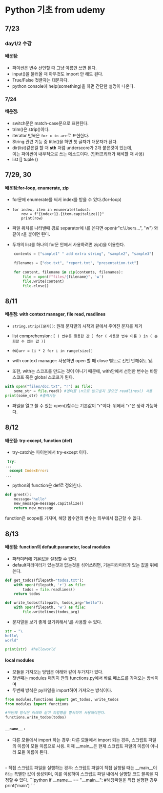 # Python 기초 from udemy

## 7/23 <br>

### day1/2 수강
#### 배운점:
- 파이썬은 변수 선언할 때 그냥 이름만 쓰면 된다.
- input()을 불러올 때 아무것도 import 안 해도 된다.
- True/False 첫글자는 대문자다.
- python console에 help(something)을 하면 간단한 설명이 나온다.

### 7/24

#### 배운점:
- switch문은 match-case문으로 표현된다.
- trim()은 strip()이다.
- iterator 반복은 `for x in arr`로 표현한다.
- String 관련 기능 중 title()을 하면 첫 글자가 대문자가 된다.
- dir(list)같은걸 할 때 __sth__ 처럼 underscore가 2개 붙은것이 있는데,<br> 
이는 파이썬이 내부적으로 쓰는 메소드이다. (인터프리터가 해석할 때 사용)
- list [] tuple ()

## 7/29, 30
#### 배운점:for-loop, enumerate, zip
-  for문에 enumerate를 써서 index를 받을 수 있다.(for-loop)
- ``` 
  for index, item in enumerate(todos):
      row = f"{index+1}.{item.capitalize()}"
      print(row)
  ```
  
- 파일 위치를 나타낼때 경로 separator에 \를 쓴다면
open(r"c:\Users...", "w") 와 같이 r을 붙이면 된다.

- 두개의 list를 하나의 for문 안에서 사용하려면 zip()을 이용한다.
```python
    contents = ["sample1" " add extra string", "sample2", "sample3"]
    
    filenames = ["doc.txt", "report.txt", "presentation.txt"]
    
    for content, filename in zip(contents, filenames):
        file = open(f"files/{filename}", 'w')
        file.write(content)
        file.close()
```

## 8/11
#### 배운점: with context manager, file read, readlines
- ```string.strip([문자])```: 원래 문자열의 시작과 끝에서 주어진 문자를 제거 <br>
- list comprehension: ```[ ( 변수를 활용한 값 ) for ( 사용할 변수 이름 ) in ( 순회할 수 있는 값 )]```
- ex)```arr = [i * 2 for i in range(size)]```

- with context manager: 사용하면 open 할 때 close 별도로 선언 안해줘도 됨.
- 또한, with는 스코프를 만드는 것이 아니기 때문에, with안에서 선언한 변수는 바깥 스코프 혹은 global 스코프가 된다.
```python
with open("files/doc.txt", "r") as file:
    some_str = file.read() #엔터를 \n으로 받고싶지 않으면 readlines() 사용
print(some_str) #출력가능
```
- 파일을 열고 쓸 수 있는 open()함수는 기본값이 "r"이다. 위에서 "r"은 생략 가능하다.

## 8/12
#### 배운점: try-except, function (def)

- try-catch는 파이썬에서 try-except 이다.
```python
 try:
...
  except IndexError:
...

```
- python의 function은 def로 정의한다.

```python
def greet():
    message="hello"
    new_message=message.capitalize()
    return new_message
```
function은 scope를 가지며, 해당 함수안의 변수는 외부에서 접근할 수 없다.


## 8/13
#### 배운점: function의 default parameter, local modules
- 파라미터에 기본값을 설정할 수 있다.
- default파라미터가 있는것과 없는것을 섞어쓰려면, 기본파라미터가 있는 값을 뒤에 쓴다.
```python
def get_todos(filepath="todos.txt"):
    with open(filepath, 'r') as file:
        todos = file.readlines()
    return todos

def write_todos(filepath, todos_arg="hello"):
    with open(filepath, 'w') as file:
        file.writelines(todos_arg)
```

- 문자열을 보기 좋게 끊기위해서 \를 사용할 수 있다.
```python
str = "\
hello\
world"

print(str)  #helloworld
```

#### local modules
- 모듈을 가져오는 방법은 아래와 같이 두가지가 있다.
- 첫번째는 modules 패키지 안의 functions.py에서 바로 메소드를 가져오는 방식이며
- 두번째 방식은 py파일을 import하여 가져오는 방식이다.

```python
from modules.functions import get_todos, write_todos
from modules import functions

#두번째 방식은 아래와 같이 파일명을 명시하여 사용해야한다.
functions.write_todos(todos)
```

####  `__name__` : 
- 다른 모듈에서 import 하는 경우:
다른 모듈에서 import 되는 경우,
스크립트 파일의 이름이 모듈 이름으로 사용. 
이때 __main__은 현재 스크립트 파일의 이름이 아니라 모듈 이름이 된다.
<br>
- 직접 스크립트 파일을 실행하는 경우:
스크립트 파일이 직접 실행될 때는 __main__이라는 
 특별한 값이 생성되며, 이를 이용하여 스크립트 파일 내에서 
실행할 코드 블록을 지정할 수 있다.
```python
if __name__ == "__main__": #해당파일을 직접 실행한 경우
    print('main')
```